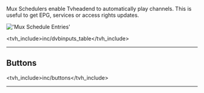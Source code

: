 Mux Schedulers enable Tvheadend to automatically play channels. This is 
useful to get EPG, services or access rights updates.

!['Mux Schedule Entries'](static/img/doc/dvbinputs/dvbinput_mux_sched.png)

<tvh_include>inc/dvbinputs_table</tvh_include>

---

## Buttons

<tvh_include>inc/buttons</tvh_include>

---


